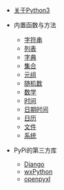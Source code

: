 * [关于Python3](python38/README)

* 内置函数与方法

  * [字符串](python38/string)
  * [列表](python38/list)
  * [字典](python38/dict)
  * [集合](python38/set)
  * [元组](python38/tuple)
  * [随机数](python38/random)
  * [数学](python38/math)
  * [时间](python38/time)
  * [日期时间](python38/datetime)
  * [日历](python38/calendar)
  * [文件](python38/file)
  * [系统](python38/io)

* PyPi的第三方库

  * [Django](python38/django)
  * [wxPython](python38/wxpython)
  * [openpyxl](python38/openpyxl)
